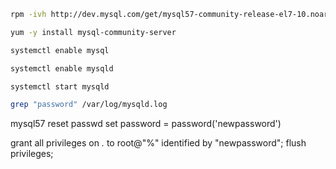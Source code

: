 ```sh
rpm -ivh http://dev.mysql.com/get/mysql57-community-release-el7-10.noarch.rpm
```
```sh
yum -y install mysql-community-server
```
```sh
systemctl enable mysql
```
```sh
systemctl enable mysqld
```
```sh
systemctl start mysqld
```
```sh
grep "password" /var/log/mysqld.log
```

mysql57
reset passwd
set password = password('newpassword')

grant all privileges on *.* to root@"%" identified by "newpassword";
flush privileges;